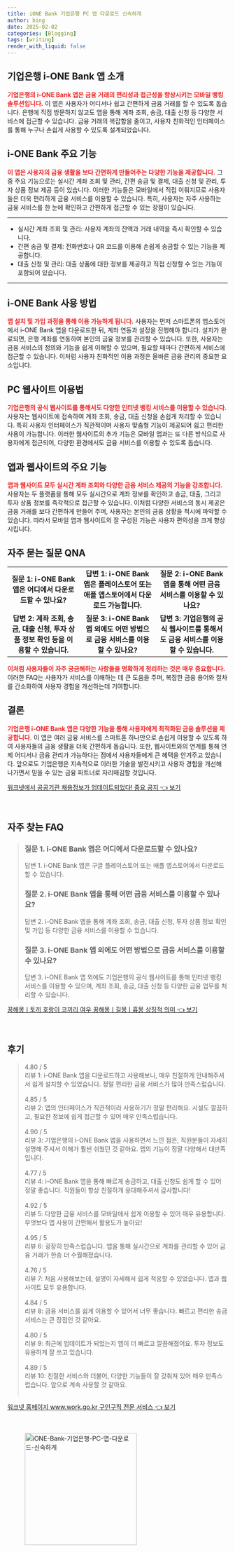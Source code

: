 ```yaml
---
title: iONE Bank 기업은행 PC 앱 다운로드 신속하게
author: bing
date: 2025-02-02
categories: [Blogging]
tags: [writing]
render_with_liquid: false
---
```



<h2 id='기업은행_i-ONE_Bank_앱_소개'>기업은행 i-ONE Bank 앱 소개</h2>

<p><b><span style="color: #ee2323;">기업은행의 i-ONE Bank 앱은 금융 거래의 편리성과 접근성을 향상시키는 모바일 뱅킹 솔루션입니다.</span></b> 이 앱은 사용자가 어디서나 쉽고 간편하게 금융 거래를 할 수 있도록 돕습니다. 은행에 직접 방문하지 않고도 앱을 통해 계좌 조회, 송금, 대출 신청 등 다양한 서비스에 접근할 수 있습니다. 금융 거래의 복잡함을 줄이고, 사용자 친화적인 인터페이스를 통해 누구나 손쉽게 사용할 수 있도록 설계되었습니다.</p>

<h2 id='i-ONE_Bank_주요_기능'>i-ONE Bank 주요 기능</h2>

<p><b><span style="color: #ee2323;">이 앱은 사용자의 금융 생활을 보다 간편하게 만들어주는 다양한 기능을 제공합니다.</span></b> 그 중 주요 기능으로는 실시간 계좌 조회 및 관리, 간편 송금 및 결제, 대출 신청 및 관리, 투자 상품 정보 제공 등이 있습니다. 이러한 기능들은 모바일에서 직접 이뤄지므로 사용자들은 더욱 편리하게 금융 서비스를 이용할 수 있습니다. 특히, 사용자는 자주 사용하는 금융 서비스를 한 눈에 확인하고 간편하게 접근할 수 있는 장점이 있습니다.</p>

<hr />

<ul>
    <li>실시간 계좌 조회 및 관리: 사용자 계좌의 잔액과 거래 내역을 즉시 확인할 수 있습니다.</li>
    <li>간편 송금 및 결제: 전화번호나 QR 코드를 이용해 손쉽게 송금할 수 있는 기능을 제공합니다.</li>
    <li>대출 신청 및 관리: 대출 상품에 대한 정보를 제공하고 직접 신청할 수 있는 기능이 포함되어 있습니다.</li>
</ul>

<hr />

<h2 id='i-ONE_Bank_사용_방법'>i-ONE Bank 사용 방법</h2>

<p><b><span style="color: #ee2323;">앱 설치 및 가입 과정을 통해 이용 가능하게 됩니다.</span></b> 사용자는 먼저 스마트폰의 앱스토어에서 i-ONE Bank 앱을 다운로드한 뒤, 계좌 연동과 설정을 진행해야 합니다. 설치가 완료되면, 은행 계좌를 연동하여 본인의 금융 정보를 관리할 수 있습니다. 또한, 사용자는 금융 서비스의 정의와 기능을 쉽게 이해할 수 있으며, 필요할 때마다 간편하게 서비스에 접근할 수 있습니다. 이처럼 사용자 친화적인 이용 과정은 올바른 금융 관리의 중요한 요소입니다.</p>

<h2 id='PC_웹사이트_이용법'>PC 웹사이트 이용법</h2>

<p><b><span style="color: #ee2323;">기업은행의 공식 웹사이트를 통해서도 다양한 인터넷 뱅킹 서비스를 이용할 수 있습니다.</span></b> 사용자는 웹사이트에 접속하여 계좌 조회, 송금, 대출 신청을 손쉽게 처리할 수 있습니다. 특히 사용자 인터페이스가 직관적이며 사용자 맞춤형 기능이 제공되어 쉽고 편리한 사용이 가능합니다. 이러한 웹사이트의 추가 기능은 모바일 앱과는 또 다른 방식으로 사용자에게 접근되어, 다양한 환경에서도 금융 서비스를 이용할 수 있도록 돕습니다.</p>

<h2 id='앱과_웹사이트의_주요_기능'>앱과 웹사이트의 주요 기능</h2>

<p><b><span style="color: #ee2323;">앱과 웹사이트 모두 실시간 계좌 조회와 다양한 금융 서비스 제공의 기능을 강조합니다.</span></b> 사용자는 두 플랫폼을 통해 모두 실시간으로 계좌 정보를 확인하고 송금, 대출, 그리고 투자 상품 정보를 즉각적으로 접근할 수 있습니다. 이처럼 다양한 서비스의 동시 제공은 금융 거래를 보다 간편하게 만들어 주며, 사용자는 본인의 금융 상황을 적시에 파악할 수 있습니다. 따라서 모바일 앱과 웹사이트의 잘 구성된 기능은 사용자 편의성을 크게 향상시킵니다.</p>

<h2 id='자주_묻는_질문_QNA'>자주 묻는 질문 QNA</h2>

<table>
    <tr>
        <td style="text-align: center; height: 17px;"><b>질문 1: i-ONE Bank 앱은 어디에서 다운로드할 수 있나요?</b></td>
        <td style="text-align: center; height: 17px;"><b>답변 1: i-ONE Bank 앱은 플레이스토어 또는 애플 앱스토어에서 다운로드 가능합니다.</b></td>
        <td style="text-align: center; height: 17px;"><b>질문 2: i-ONE Bank 앱을 통해 어떤 금융 서비스를 이용할 수 있나요?</b></td>
    </tr>
    <tr>
        <td style="text-align: center; height: 17px;"><b>답변 2: 계좌 조회, 송금, 대출 신청, 투자 상품 정보 확인 등을 이용할 수 있습니다.</b></td>
        <td style="text-align: center; height: 17px;"><b>질문 3: i-ONE Bank 앱 외에도 어떤 방법으로 금융 서비스를 이용할 수 있나요?</b></td>
        <td style="text-align: center; height: 17px;"><b>답변 3: 기업은행의 공식 웹사이트를 통해서도 금융 서비스를 이용할 수 있습니다.</b></td>
    </tr>
</table>

<p><b><span style="color: #ee2323;">이처럼 사용자들이 자주 궁금해하는 사항들을 명확하게 정리하는 것은 매우 중요합니다.</span></b> 이러한 FAQ는 사용자가 서비스를 이해하는 데 큰 도움을 주며, 복잡한 금융 용어와 절차를 간소화하여 사용자 경험을 개선하는데 기여합니다.</p>

<h2 id='결론'>결론</h2>

<p><b><span style="color: #ee2323;">기업은행 i-ONE Bank 앱은 다양한 기능을 통해 사용자에게 최적화된 금융 솔루션을 제공합니다.</span></b> 이 앱은 여러 금융 서비스를 스마트폰 하나만으로 손쉽게 이용할 수 있도록 하여 사용자들의 금융 생활을 더욱 간편하게 돕습니다. 또한, 웹사이트와의 연계를 통해 언제 어디서나 금융 관리가 가능하다는 점에서 사용자들에게 큰 혜택을 안겨주고 있습니다. 앞으로도 기업은행은 지속적으로 이러한 기술을 발전시키고 사용자 경험을 개선해 나가면서 믿을 수 있는 금융 파트너로 자리매김할 것입니다.</p>


<p><a class="click-button" title="워크넷에서 공공기관 채용정보가 업데이트되었다! 중요 공지" href="https://blackassets.github.io/posts/%EC%9B%8C%ED%81%AC%EB%84%B7%EC%97%90%EC%84%9C-%EA%B3%B5%EA%B3%B5%EA%B8%B0%EA%B4%80-%EC%B1%84%EC%9A%A9%EC%A0%95%EB%B3%B4%EA%B0%80-%EC%97%85%EB%8D%B0%EC%9D%B4%ED%8A%B8%EB%90%98%EC%97%88%EB%8B%A4!-%EC%A4%91%EC%9A%94-%EA%B3%B5%EC%A7%80/" rel="dofollow">워크넷에서 공공기관 채용정보가 업데이트되었다! 중요 공지 👈 보기</a></p><br>
<h2 id='자주_찾는_FAQ'>자주 찾는 FAQ</h2>
<div itemscope="" itemtype="https://schema.org/FAQPage"> 
<blockquote> 
<div itemscope="" itemprop="mainEntity" itemtype="https://schema.org/Question"> 
<h3 itemprop="name">질문 1. i-ONE Bank 앱은 어디에서 다운로드할 수 있나요?</h3> 
<div itemscope="" itemprop="acceptedAnswer" itemtype="https://schema.org/Answer"> 
<span itemprop="text"> 
<p>답변 1. i-ONE Bank 앱은 구글 플레이스토어 또는 애플 앱스토어에서 다운로드할 수 있습니다.</p> 
</span> 
</div> 
</div> 
<div itemscope="" itemprop="mainEntity" itemtype="https://schema.org/Question"> 
<h3 itemprop="name">질문 2. i-ONE Bank 앱을 통해 어떤 금융 서비스를 이용할 수 있나요?</h3> 
<div itemscope="" itemprop="acceptedAnswer" itemtype="https://schema.org/Answer"> 
<span itemprop="text"> 
<p>답변 2. i-ONE Bank 앱을 통해 계좌 조회, 송금, 대출 신청, 투자 상품 정보 확인 및 가입 등 다양한 금융 서비스를 이용할 수 있습니다.</p> 
</span> 
</div> 
</div> 
<div itemscope="" itemprop="mainEntity" itemtype="https://schema.org/Question"> 
<h3 itemprop="name">질문 3. i-ONE Bank 앱 외에도 어떤 방법으로 금융 서비스를 이용할 수 있나요?</h3> 
<div itemscope="" itemprop="acceptedAnswer" itemtype="https://schema.org/Answer"> 
<span itemprop="text"> 
<p>답변 3. i-ONE Bank 앱 외에도 기업은행의 공식 웹사이트를 통해 인터넷 뱅킹 서비스를 이용할 수 있으며, 계좌 조회, 송금, 대출 신청 등 다양한 금융 업무를 처리할 수 있습니다.</p> 
</span> 
</div> 
</div> 
</blockquote> 
</div>
<p><a class="click-button" title="꿈해몽ㅣ토끼 호랑이 코끼리 여우 꿈해몽ㅣ길몽ㅣ흉몽 상징적 의미" href="https://blackassets.github.io/posts/%EA%BF%88%ED%95%B4%EB%AA%BD%E3%85%A3%ED%86%A0%EB%81%BC-%ED%98%B8%EB%9E%91%EC%9D%B4-%EC%BD%94%EB%81%BC%EB%A6%AC-%EC%97%AC%EC%9A%B0-%EA%BF%88%ED%95%B4%EB%AA%BD%E3%85%A3%EA%B8%B8%EB%AA%BD%E3%85%A3%ED%9D%89%EB%AA%BD-%EC%83%81%EC%A7%95%EC%A0%81-%EC%9D%98%EB%AF%B8/" rel="dofollow">꿈해몽ㅣ토끼 호랑이 코끼리 여우 꿈해몽ㅣ길몽ㅣ흉몽 상징적 의미 👈 보기</a></p><br>
<h2 id='후기'>후기</h2>
<div itemscope itemtype="https://schema.org/Product">
  <blockquote>
  <div itemprop="review" itemscope itemtype="https://schema.org/Review">
      <div itemprop="reviewRating" itemscope itemtype="https://schema.org/Rating"> <span itemprop="ratingValue">4.80</span> / <span itemprop="bestRating">5</span> </div>
      <span itemprop="reviewBody">리뷰 1: i-ONE Bank 앱을 다운로드하고 사용해보니, 매우 친절하게 안내해주셔서 쉽게 설치할 수 있었습니다. 정말 편리한 금융 서비스가 많아 만족스럽습니다.</span>
  </div>
  <br>
  <div itemprop="review" itemscope itemtype="https://schema.org/Review">
      <div itemprop="reviewRating" itemscope itemtype="https://schema.org/Rating"> <span itemprop="ratingValue">4.85</span> / <span itemprop="bestRating">5</span> </div>
      <span itemprop="reviewBody">리뷰 2: 앱의 인터페이스가 직관적이라 사용하기가 정말 편리해요. 시설도 깔끔하고, 필요한 정보에 쉽게 접근할 수 있어 매우 만족스럽습니다.</span>
  </div>
  <br>
  <div itemprop="review" itemscope itemtype="https://schema.org/Review">
      <div itemprop="reviewRating" itemscope itemtype="https://schema.org/Rating"> <span itemprop="ratingValue">4.90</span> / <span itemprop="bestRating">5</span> </div>
      <span itemprop="reviewBody">리뷰 3: 기업은행의 i-ONE Bank 앱을 사용하면서 느낀 점은, 직원분들이 자세히 설명해 주셔서 이해가 훨씬 쉬웠던 것 같아요. 앱의 기능이 정말 다양해서 대만족입니다.</span>
  </div>
  <br>
  <div itemprop="review" itemscope itemtype="https://schema.org/Review">
      <div itemprop="reviewRating" itemscope itemtype="https://schema.org/Rating"> <span itemprop="ratingValue">4.77</span> / <span itemprop="bestRating">5</span> </div>
      <span itemprop="reviewBody">리뷰 4: i-ONE Bank 앱을 통해 빠르게 송금하고, 대출 신청도 쉽게 할 수 있어 정말 좋습니다. 직원들이 항상 친절하게 응대해주셔서 감사합니다!</span>
  </div>
  <br>
  <div itemprop="review" itemscope itemtype="https://schema.org/Review">
      <div itemprop="reviewRating" itemscope itemtype="https://schema.org/Rating"> <span itemprop="ratingValue">4.92</span> / <span itemprop="bestRating">5</span> </div>
      <span itemprop="reviewBody">리뷰 5: 다양한 금융 서비스를 모바일에서 쉽게 이용할 수 있어 매우 유용합니다. 무엇보다 앱 사용이 간편해서 활용도가 높아요!</span>
  </div>
  <br>
  <div itemprop="review" itemscope itemtype="https://schema.org/Review">
      <div itemprop="reviewRating" itemscope itemtype="https://schema.org/Rating"> <span itemprop="ratingValue">4.95</span> / <span itemprop="bestRating">5</span> </div>
      <span itemprop="reviewBody">리뷰 6: 굉장히 만족스럽습니다. 앱을 통해 실시간으로 계좌를 관리할 수 있어 금융 거래가 한층 더 수월해졌습니다.</span>
  </div>
  <br>
  <div itemprop="review" itemscope itemtype="https://schema.org/Review">
      <div itemprop="reviewRating" itemscope itemtype="https://schema.org/Rating"> <span itemprop="ratingValue">4.76</span> / <span itemprop="bestRating">5</span> </div>
      <span itemprop="reviewBody">리뷰 7: 처음 사용해보는데, 설명이 자세해서 쉽게 적응할 수 있었습니다. 앱과 웹사이트 모두 유용합니다.</span>
  </div>
  <br>
  <div itemprop="review" itemscope itemtype="https://schema.org/Review">
      <div itemprop="reviewRating" itemscope itemtype="https://schema.org/Rating"> <span itemprop="ratingValue">4.84</span> / <span itemprop="bestRating">5</span> </div>
      <span itemprop="reviewBody">리뷰 8: 금융 서비스를 쉽게 이용할 수 있어서 너무 좋습니다. 빠르고 편리한 송금 서비스는 큰 장점인 것 같아요.</span>
  </div>
  <br>
  <div itemprop="review" itemscope itemtype="https://schema.org/Review">
      <div itemprop="reviewRating" itemscope itemtype="https://schema.org/Rating"> <span itemprop="ratingValue">4.80</span> / <span itemprop="bestRating">5</span> </div>
      <span itemprop="reviewBody">리뷰 9: 최근에 업데이트가 되었는지 앱이 더 빠르고 깔끔해졌어요. 투자 정보도 유용하게 잘 쓰고 있습니다.</span>
  </div>
  <br>
  <div itemprop="review" itemscope itemtype="https://schema.org/Review">
      <div itemprop="reviewRating" itemscope itemtype="https://schema.org/Rating"> <span itemprop="ratingValue">4.89</span> / <span itemprop="bestRating">5</span> </div>
      <span itemprop="reviewBody">리뷰 10: 친절한 서비스와 더불어, 다양한 기능들이 잘 갖춰져 있어 매우 만족스럽습니다. 앞으로 계속 사용할 것 같아요.</span>
  </div>
  <br>
  </blockquote>
</div>
<p><a class="click-button" title="워크넷 홈페이지 www.work.go.kr 구인구직 전문 서비스" href="https://blackassets.github.io/posts/%EC%9B%8C%ED%81%AC%EB%84%B7-%ED%99%88%ED%8E%98%EC%9D%B4%EC%A7%80-www.work.go.kr-%EA%B5%AC%EC%9D%B8%EA%B5%AC%EC%A7%81-%EC%A0%84%EB%AC%B8-%EC%84%9C%EB%B9%84%EC%8A%A4/" rel="dofollow">워크넷 홈페이지 www.work.go.kr 구인구직 전문 서비스 👈 보기</a></p><br>
<figure class="image"><img src="https://blackassets.github.io/assets/img/thumbnail/iONE-Bank-기업은행-PC-앱-다운로드-신속하게.webp" alt="iONE-Bank-기업은행-PC-앱-다운로드-신속하게" width="256" height="256"></figure>